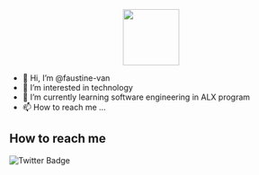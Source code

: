 <div id="header" align="center">
  <img src="https://media.giphy.com/media/M9gbBd9nbDrOTu1Mqx/giphy.gif" width="100"/>
</div>

- 👋 Hi, I’m @faustine-van
- 👀 I’m interested in technology
- 🌱 I’m currently learning software engineering in ALX program
- 📫 How to reach me ...

## How to reach me
<div id="badges">
  <img src="https://img.shields.io/badge/Twitter-blue?style=for-the-badge&logo=twitter&logoColor=white" alt="Twitter Badge"/>
</div>
